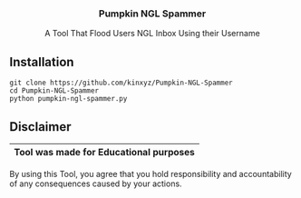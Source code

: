 <h3 align="center">   
   Pumpkin NGL Spammer 
   </h3> 
 <p align="center"> 
 A Tool That Flood Users NGL Inbox Using their Username
 </p> 
  
 <h2>Installation</h2> 
  
 ``` 
 git clone https://github.com/kinxyz/Pumpkin-NGL-Spammer
 cd Pumpkin-NGL-Spammer 
 python pumpkin-ngl-spammer.py 
 ``` 

 ## Disclaimer  
  
  |Tool was made for Educational purposes|  
  |-------------------------------------------------|  
    
  By using this Tool, you agree that you hold responsibility and accountability of any consequences caused by your actions.  
 
   